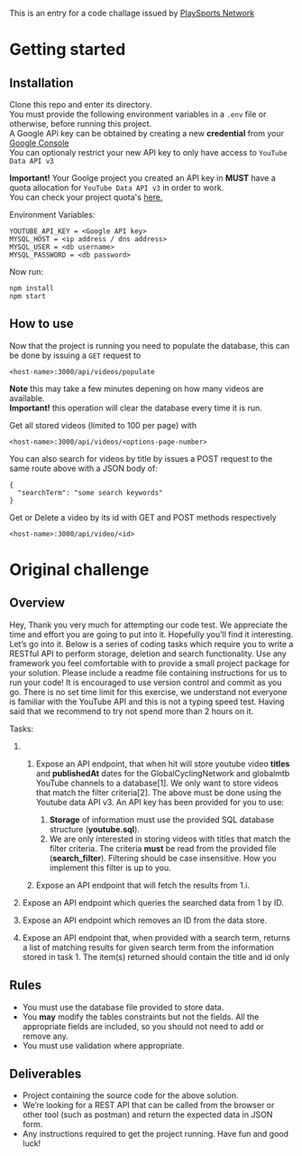 This is an entry for a code challage issued by [PlaySports Network](https://www.playsportsnetwork.com/)

# Getting started

## Installation

Clone this repo and enter its directory. \
You must provide the following environment variables in a `.env` file or otherwise, before running this project.\
A Google APi key can be obtained by creating a new **credential** from your [Google Console](https://console.cloud.google.com/apis/credentials) \
You can optionaly restrict your new API key to only have access to `YouTube Data API v3`

**Important!** Your Goolge project you created an API key in **MUST** have a quota allocation for `YouTube Data API v3` in order to work. \
You can check your project quota's [here.](https://console.cloud.google.com/iam-admin/quotas?project)

Environment Variables:

```
YOUTUBE_API_KEY = <Google API key>
MYSQL_HOST = <ip address / dns address>
MYSQL_USER = <db username>
MYSQL_PASSWORD = <db password>
```

Now run:

```
npm install
npm start
```

## How to use

Now that the project is running you need to populate the database, this can be done by issuing a `GET` request to

```
<host-name>:3000/api/videos/populate
```

**Note** this may take a few minutes depening on how many videos are available. \
**Important!** this operation will clear the database every time it is run.

Get all stored videos (limited to 100 per page) with

```
<host-name>:3000/api/videos/<options-page-number>
```

You can also search for videos by title by issues a POST request to the same route above with a JSON body of:

```
{
  "searchTerm": "some search keywords"
}
```

Get or Delete a video by its id with GET and POST methods respectively

```
<host-name>:3000/api/video/<id>
```

# Original challenge

## Overview

Hey, Thank you very much for attempting our code test. We appreciate the time and effort
you are going to put into it. Hopefully you’ll find it interesting. Let’s go into it.
Below is a series of coding tasks which require you to write a RESTful API to perform
storage, deletion and search functionality.
Use any framework you feel comfortable with to provide a small project package for your
solution. Please include a readme file containing instructions for us to run your code!
It is encouraged to use version control and commit as you go.
There is no set time limit for this exercise, we understand not everyone is familiar with the
YouTube API and this is not a typing speed test. Having said that we recommend to try not
spend more than 2 hours on it.

Tasks:

1. 1. Expose an API endpoint, that when hit will store youtube video **titles** and **publishedAt**
      dates for the GlobalCyclingNetwork and globalmtb YouTube channels to a database[1]. We
      only want to store videos that match the filter criteria[2].
      The above must be done using the Youtube data API v3. An API key has been provided
      for you to use:


      1. **Storage** of information must use the provided SQL database structure (**youtube.sql**).
      2. We are only interested in storing videos with titles that match the filter criteria. The
         criteria **must** be read from the provided file (**search_filter**). Filtering should be case
         insensitive. How you implement this filter is up to you.

    1. Expose an API endpoint that will fetch the results from 1.i.

2. Expose an API endpoint which queries the searched data from 1 by ID.
3. Expose an API endpoint which removes an ID from the data store.
4. Expose an API endpoint that, when provided with a search term, returns a list of matching
   results for given search term from the information stored in task 1. The item(s) returned
   should contain the title and id only

## Rules

- You must use the database file provided to store data.
- You **may** modify the tables constraints but not the fields. All the appropriate fields are
  included, so you should not need to add or remove any.
- You must use validation where appropriate.

## Deliverables

- Project containing the source code for the above solution.
- We’re looking for a REST API that can be called from the browser or other tool (such
  as postman) and return the expected data in JSON form.
- Any instructions required to get the project running.
  Have fun and good luck!
